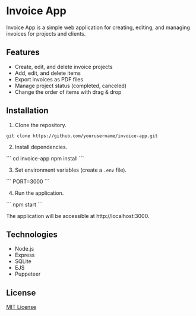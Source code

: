 # Invoice App

Invoice App is a simple web application for creating, editing, and managing invoices for projects and clients.

## Features

- Create, edit, and delete invoice projects
- Add, edit, and delete items
- Export invoices as PDF files
- Manage project status (completed, canceled)
- Change the order of items with drag & drop

## Installation

1. Clone the repository.

```
git clone https://github.com/yourusername/invoice-app.git
```

2. Install dependencies.

\```
cd invoice-app
npm install
\```

3. Set environment variables (create a `.env` file).

\```
PORT=3000
\```

4. Run the application.

\```
npm start
\```

The application will be accessible at http://localhost:3000.

## Technologies

- Node.js
- Express
- SQLite
- EJS
- Puppeteer

## License

[MIT License](LICENSE)
